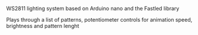 WS2811 lighting system based on Arduino nano and the Fastled library

Plays through a list of patterns, potentiometer controls for animation speed, brightness and pattern lenght
